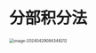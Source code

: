 # 分部积分法

<img src="https://cvp.oss-cn-shanghai.aliyuncs.com/picgo/202404290843700.png" alt="image-20240429084348212" style="zoom:50%;" />
